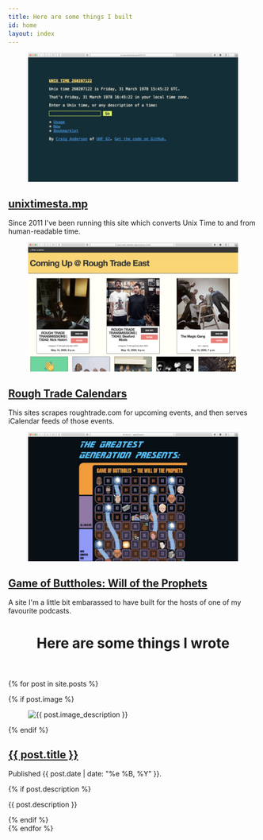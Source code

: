 ```yaml
---
title: Here are some things I built
id: home
layout: index
---
```



<article class="thing-i-built">
  <figure><img src="/assets/screenshots/unixtimestamp.jpg"></figure>
  <div>
    <h1><a href="http://unixtimesta.mp">unixtimesta.mp</a></h1>
    <p>Since 2011 I've been running this site which converts Unix Time to and from human-readable time.</p>
  </div>
</article>
<article class="thing-i-built">
  <figure><img src="/assets/screenshots/rough-trade.jpg"></figure>
  <div>
    <h1><a href="https://rough-trade-calendars.craiga.id.au">Rough Trade Calendars</a></h1>
    <p>This sites scrapes roughtrade.com for upcoming events, and then serves iCalendar feeds of those events.</p>
  </div>
</article>
<article class="thing-i-built">
  <figure><img src="/assets/screenshots/will-of-the-prophets.jpg"></figure>
  <div>
    <h1><a href="http://gagh.biz/game">Game of Buttholes: Will of the Prophets</a></h1>
    <p>A site I'm a little bit embarassed to have built for the hosts of one of my favourite podcasts.</p>
  </div>
</article>

<header>
  <h1>Here are some things I wrote</h1>
</header>

{% for post in site.posts %}
<article>
  {% if post.image %}
    <figure><img src="{{ post.image }}" alt="{{ post.image_description }}"></figure>
  {% endif %}
  <div>
    <h1><a href="{{ post.url }}">{{ post.title }}</a></h1>
    <p class="small">Published {{ post.date | date: "%e %B, %Y" }}.</p>
    {% if post.description %}
        <p>{{ post.description }}</p>
    {% endif %}
  </div>
</article>
{% endfor %}

